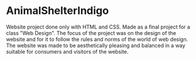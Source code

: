 # AnimalShelterIndigo
Website project done only with HTML and CSS. Made as a final project for a class "Web Design". The focus of the project was on the design of the website and for it to follow the rules and norms of the world of web design. The website was made to be aesthetically pleasing and balanced in a way suitable for consumers and visitors of the website. 
